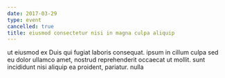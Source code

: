 ```yaml
---
date: 2017-03-29
type: event
cancelled: true
title: eiusmod consectetur nisi in magna culpa aliquip
---
```

ut eiusmod ex Duis qui fugiat laboris consequat. ipsum in cillum culpa sed eu dolor ullamco amet, nostrud reprehenderit occaecat ut mollit. sunt incididunt nisi aliquip ea proident, pariatur. nulla